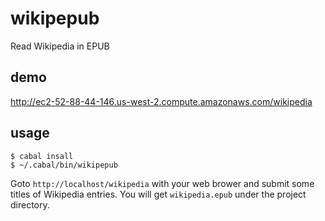 # wikipepub
Read Wikipedia in EPUB

## demo

http://ec2-52-88-44-146.us-west-2.compute.amazonaws.com/wikipedia

## usage

    $ cabal insall
    $ ~/.cabal/bin/wikipepub
  
Goto ``http://localhost/wikipedia`` with your web brower and submit some titles of Wikipedia entries. You will get ``wikipedia.epub`` under the project directory. 

